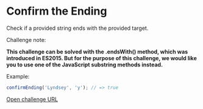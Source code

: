# Confirm the Ending

Check if a provided string ends with the provided target.

Challenge note:

**This challenge can be solved with the .endsWith() method, which was introduced in ES2015. But for the purpose of this challenge, we would like you to use one of the JavaScript substring methods instead.**

Example:

```javascript
confirmEnding('Lyndsey', 'y'); // => true
```

[Open challenge URL](https://www.freecodecamp.com/challenges/confirm-the-ending)
